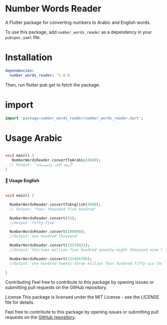 # Number Words Reader

A Flutter package for converting numbers to Arabic and English words.

To use this package, add `number_words_reader` as a dependency in your `pubspec.yaml` file.

# Installation

```yaml
dependencies:
  number_words_reader: ^1.0.0
```

Then, run flutter pub get to fetch the package.

# import

```dart
import 'package:number_words_reader/number_words_reader.dart';
```

# Usage Arabic

```dart

void main() {
   NumberWordsReader.convertToArabic(4500);
  // Output: "أربعة آلاف وخمسمائة"
}
```

#### :small_orange_diamond: Usage English

```dart

void main() {

  NumberWordsReader.convertToEnglish(4500);
  // Output: "Four thousand five hundred"

  NumberWordsReader.convert(55);
  //Output:'fifty-five'

  NumberWordsReader.convert(100000);
  //Output:'one hundred thousand'

  NumberWordsReader.convert(13578921);
  //Output:'thirteen million five hundred seventy-eight thousand nine hundred twenty-one'

  NumberWordsReader.convert(123456789);
  //Output:'one hundred twenty-three million four hundred fifty-six thousand seven hundred eighty-nine'

}
```

Contributing
Feel free to contribute to this package by opening issues or submitting pull requests on the GitHub repository.

License
This package is licensed under the MIT License - see the LICENSE file for details.

Feel free to contribute to this package by opening issues or submitting pull requests on the [GitHub repository](https://github.com/moatasem-alhilali/number_words_reader).
